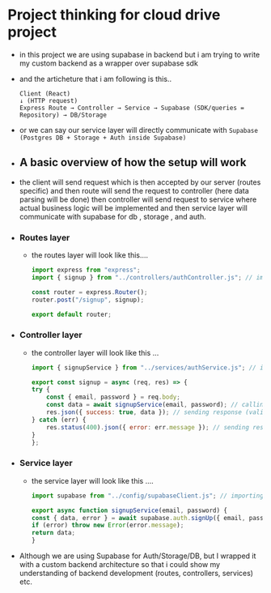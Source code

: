 # Project thinking for cloud drive project

* in this project we are using supabase in backend but i am trying to write my custom backend as a wrapper over supabase sdk
* and the articheture that i am following is this..

    ```text
    Client (React) 
    ↓ (HTTP request)
    Express Route → Controller → Service → Supabase (SDK/queries = Repository) → DB/Storage
    ```

* or we can say our service layer will directly communicate with `Supabase (Postgres DB + Storage + Auth inside Supabase)`

* ## A basic overview of how the setup will work

* the client will send request which is then accepted by our server (routes specific) and then route will send the request to controller (here data parsing will be done) then controller will send request to service where actual business logic will be implemented and then service layer will communicate with supabase for db , storage , and auth.

* ### Routes layer

  * the routes layer will look like this....

    ```js
    import express from "express";
    import { signup } from "../controllers/authController.js"; // importing from controller layer

    const router = express.Router();
    router.post("/signup", signup);

    export default router;
    ```

* ### Controller layer

  * the controller layer will look like this ...

    ```js
    import { signupService } from "../services/authService.js"; // importing from service layer

    export const signup = async (req, res) => {
    try {
        const { email, password } = req.body;
        const data = await signupService(email, password); // calling service layer
        res.json({ success: true, data }); // sending response (valid)
    } catch (err) {
        res.status(400).json({ error: err.message }); // sending response (error)
    } 
    };
    ```

* ### Service layer

  * the service layer will look like this ....

    ```js
    import supabase from "../config/supabaseClient.js"; // importing supabase ..

    export async function signupService(email, password) {
    const { data, error } = await supabase.auth.signUp({ email, password }); // calling supabase for auth
    if (error) throw new Error(error.message);
    return data;
    }

    ```

* Although we are using Supabase for Auth/Storage/DB, but I wrapped it with a custom backend architecture so that i could show my understanding of backend development (routes, controllers, services) etc.
